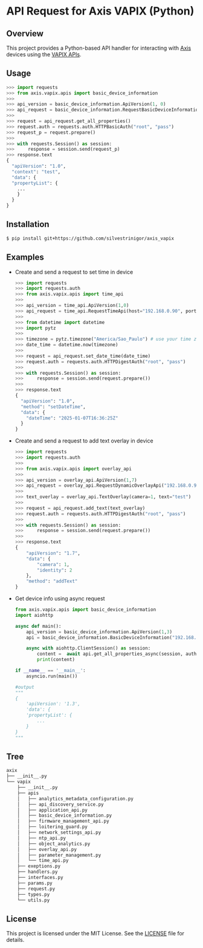 # API Request for Axis VAPIX (Python)

## Overview

This project provides a Python-based API handler for interacting with [Axis](https://www.axis.com/) devices using the [VAPIX APIs](https://developer.axis.com/vapix).

## Usage

```python
>>> import requests
>>> from axis.vapix.apis import basic_device_information
>>>
>>> api_version = basic_device_information.ApiVersion(1, 0)
>>> api_request = basic_device_information.RequestBasicDeviceInformation(host="192.168.0.90", port=80, api_version=api_version, context="test")
>>>
>>> request = api_request.get_all_properties()
>>> request.auth = requests.auth.HTTPBasicAuth("root", "pass")
>>> request_p = request.prepare()
>>> 
>>> with requests.Session() as session:
>>>     response = session.send(request_p)
>>> response.text
{
  "apiVersion": "1.0",
  "context": "test",
  "data": {
  "propertyList": {
    ... 
    }
  }
}
```

## Installation

```bash
$ pip install git+https://github.com/silvestrinigor/axis_vapix
```

## Examples

- Create and send a request to set time in device
    
    ```python
    >>> import requests
    >>> import requests.auth
    >>> from axis.vapix.apis import time_api
    >>> 
    >>> api_version = time_api.ApiVersion(1,0)
    >>> api_request = time_api.RequestTimeApi(host="192.168.0.90", port="80", api_version=api_version)
    >>> 
    >>> from datetime import datetime
    >>> import pytz
    >>> 
    >>> timezone = pytz.timezone("America/Sao_Paulo") # use your time zone
    >>> date_time = datetime.now(timezone)
    >>> 
    >>> request = api_request.set_date_time(date_time)
    >>> request.auth = requests.auth.HTTPDigestAuth("root", "pass")
    >>> 
    >>> with requests.Session() as session:
    >>>     response = session.send(request.prepare())
    >>> 
    >>> response.text
    {
      "apiVersion": "1.0",
      "method": "setDateTime",
      "data": {
        "dateTime": "2025-01-07T16:36:25Z"
      }
    }
    ```
    
- Create and send a request to add text overlay in device
    
    ```python
    >>> import requests
    >>> import requests.auth
    >>> 
    >>> from axis.vapix.apis import overlay_api
    >>> 
    >>> api_version = overlay_api.ApiVersion(1,7)
    >>> api_request = overlay_api.RequestDynamicOverlayApi("192.168.0.90", 80, api_version)
    >>> 
    >>> text_overlay = overlay_api.TextOverlay(camera=1, text="test")
    >>> 
    >>> request = api_request.add_text(text_overlay)
    >>> request.auth = requests.auth.HTTPDigestAuth("root", "pass")
    >>> 
    >>> with requests.Session() as session:
    >>>     response = session.send(request.prepare())
    >>> 
    >>> response.text
    {
        "apiVersion": "1.7",
        "data": {
            "camera": 1,
            "identity": 2
        },
        "method": "addText"
    }
    ```
    
- Get device info using async request
    
    ```python
    from axis.vapix.apis import basic_device_information
    import aiohttp
    
    async def main():
        api_version = basic_device_information.ApiVersion(1,3)
        api = basic_device_information.BasicDeviceInformation("192.168.0.90", "8000", api_version)
    
        async with aiohttp.ClientSession() as session:        
            content =  await api.get_all_properties_async(session, auth=aiohttp.BasicAuth("root", "pass"))
            print(content)
    
    if __name__ == '__main__':
        asyncio.run(main())
    
    #output
    """
    {
        'apiVersion': '1.3', 
        'data': {
        'propertyList': {
            ...
        }
    }
    """
    ```
    

## Tree

```bash
axix
├── __init__.py
└── vapix
    ├── __init__.py
    ├── apis
    │   ├── analytics_metadata_configuration.py
    │   ├── api_discovery_service.py
    │   ├── application_api.py
    │   ├── basic_device_information.py
    │   ├── firmware_management_api.py
    │   ├── loitering_guard.py
    │   ├── network_settings_api.py
    │   ├── ntp_api.py
    │   ├── object_analytics.py
    │   ├── overlay_api.py
    │   ├── parameter_management.py
    │   └── time_api.py
    ├── exeptions.py
    ├── handlers.py
    ├── interfaces.py
    ├── params.py
    ├── request.py
    ├── types.py
    └── utils.py
```

## License

This project is licensed under the MIT License. See the [LICENSE](LICENSE) file for details.
